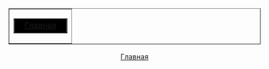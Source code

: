 
<html>
<head>
<meta charset="utf-8">


<body text="#e8ff3e">
<table width="912" border="1" align="center">
  <tbody>
    <tr>
      <td height="52"><table width="904" border="1">
        <tbody>
          <tr>
            <td width="88" bgcolor="#000000"><div align="center"><a href="MAIN PAGE.html">Главная</a></div></td>
          </tr>
        </tbody>
      </table></td>
    </tr>
    
  </tbody>
</table>
<div align="center"><a href="MAIN PAGE.html">Главная</a></div>
</body>
</html>
